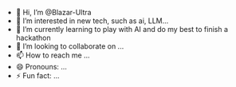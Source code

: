 - 👋 Hi, I’m @Blazar-Ultra
- 👀 I’m interested in new tech, such as ai, LLM...
- 🌱 I’m currently learning to play with AI and do my best to finish a hackathon
- 💞️ I’m looking to collaborate on ...
- 📫 How to reach me ...
- 😄 Pronouns: ...
- ⚡ Fun fact: ...

<!---
Blazar-Ultra/Blazar-Ultra is a ✨ special ✨ repository because its `README.md` (this file) appears on your GitHub profile.
You can click the Preview link to take a look at your changes.
--->
